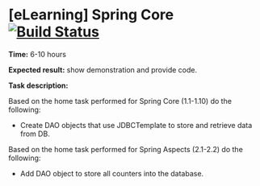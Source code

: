 # [eLearning] Spring Core [![Build Status](https://travis-ci.org/hanna-eismant/elearning-springcore.svg?branch=homeworks%2Fdb)](https://travis-ci.org/hanna-eismant/elearning-springcore)

**Time:** 6-10 hours

**Expected result:** show demonstration and provide code.

**Task description:** 

Based on the home task performed for Spring Core (1.1-1.10) do the following:

* Create DAO objects that use JDBCTemplate to store and retrieve data from DB.

Based on the home task performed for Spring Aspects (2.1-2.2) do the following:

* Add DAO object to store all counters into the database.
